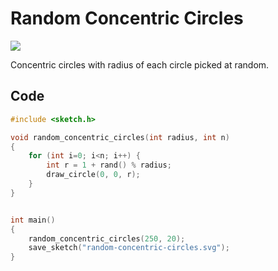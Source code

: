# Random Concentric Circles

<img class="sketch-lg" src="../images/random-concentric-circles.svg">


Concentric circles with radius of each circle picked at random.

## Code

```c
#include <sketch.h>

void random_concentric_circles(int radius, int n)
{
    for (int i=0; i<n; i++) {
        int r = 1 + rand() % radius;
        draw_circle(0, 0, r);
    }
}


int main()
{
    random_concentric_circles(250, 20);
    save_sketch("random-concentric-circles.svg");
}
```

